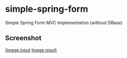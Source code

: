# simple-spring-form
 Simple Spring Form MVC Implementation (without DBase)

## Screenshot
[!Image input](https://github.com/andiads/simple-spring-form/blob/master/screenshot/%7BF4DBE54B-BE06-49CB-8478-602ABE190779%7D.png.jpg)
[Image result](https://github.com/andiads/simple-spring-form/blob/master/screenshot/%7B256DC9BA-8A52-436F-918B-EB1ACDABEC13%7D.png.jpg)

